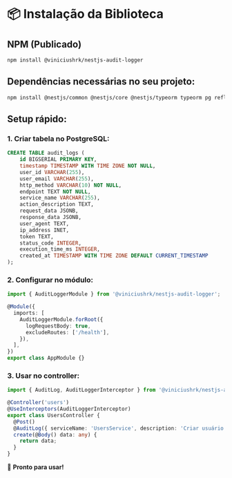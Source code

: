 # 📦 Instalação da Biblioteca

## NPM (Publicado)

```bash
npm install @viniciushrk/nestjs-audit-logger
```

## Dependências necessárias no seu projeto:

```bash
npm install @nestjs/common @nestjs/core @nestjs/typeorm typeorm pg reflect-metadata rxjs
```

## Setup rápido:

### 1. Criar tabela no PostgreSQL:
```sql
CREATE TABLE audit_logs (
    id BIGSERIAL PRIMARY KEY,
    timestamp TIMESTAMP WITH TIME ZONE NOT NULL,
    user_id VARCHAR(255),
    user_email VARCHAR(255),
    http_method VARCHAR(10) NOT NULL,
    endpoint TEXT NOT NULL,
    service_name VARCHAR(255),
    action_description TEXT,
    request_data JSONB,
    response_data JSONB,
    user_agent TEXT,
    ip_address INET,
    token TEXT,
    status_code INTEGER,
    execution_time_ms INTEGER,
    created_at TIMESTAMP WITH TIME ZONE DEFAULT CURRENT_TIMESTAMP
);
```

### 2. Configurar no módulo:
```typescript
import { AuditLoggerModule } from '@viniciushrk/nestjs-audit-logger';

@Module({
  imports: [
    AuditLoggerModule.forRoot({
      logRequestBody: true,
      excludeRoutes: ['/health'],
    }),
  ],
})
export class AppModule {}
```

### 3. Usar no controller:
```typescript
import { AuditLog, AuditLoggerInterceptor } from '@viniciushrk/nestjs-audit-logger';

@Controller('users')
@UseInterceptors(AuditLoggerInterceptor)
export class UsersController {
  @Post()
  @AuditLog({ serviceName: 'UsersService', description: 'Criar usuário' })
  create(@Body() data: any) {
    return data;
  }
}
```

🚀 **Pronto para usar!**
